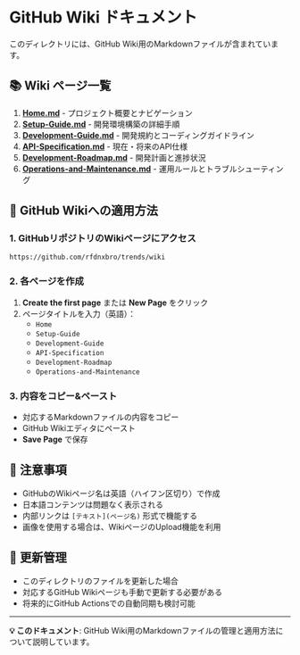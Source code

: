 # GitHub Wiki ドキュメント

このディレクトリには、GitHub Wiki用のMarkdownファイルが含まれています。

## 📚 Wiki ページ一覧

1. **[Home.md](Home.md)** - プロジェクト概要とナビゲーション
2. **[Setup-Guide.md](Setup-Guide.md)** - 開発環境構築の詳細手順
3. **[Development-Guide.md](Development-Guide.md)** - 開発規約とコーディングガイドライン
4. **[API-Specification.md](API-Specification.md)** - 現在・将来のAPI仕様
5. **[Development-Roadmap.md](Development-Roadmap.md)** - 開発計画と進捗状況
6. **[Operations-and-Maintenance.md](Operations-and-Maintenance.md)** - 運用ルールとトラブルシューティング

## 🔗 GitHub Wikiへの適用方法

### 1. GitHubリポジトリのWikiページにアクセス
```
https://github.com/rfdnxbro/trends/wiki
```

### 2. 各ページを作成
1. **Create the first page** または **New Page** をクリック
2. ページタイトルを入力（英語）：
   - `Home`
   - `Setup-Guide`
   - `Development-Guide`
   - `API-Specification`
   - `Development-Roadmap`
   - `Operations-and-Maintenance`

### 3. 内容をコピー&ペースト
- 対応するMarkdownファイルの内容をコピー
- GitHub Wikiエディタにペースト
- **Save Page** で保存

## 📝 注意事項

- GitHubのWikiページ名は英語（ハイフン区切り）で作成
- 日本語コンテンツは問題なく表示される
- 内部リンクは `[テキスト](ページ名)` 形式で機能する
- 画像を使用する場合は、WikiページのUpload機能を利用

## 🔄 更新管理

- このディレクトリのファイルを更新した場合
- 対応するGitHub Wikiページも手動で更新する必要がある
- 将来的にGitHub Actionsでの自動同期も検討可能

---

**💡 このドキュメント**: GitHub Wiki用のMarkdownファイルの管理と適用方法について説明しています。